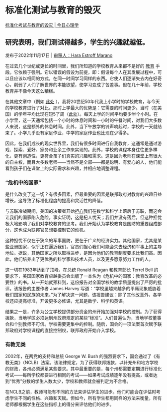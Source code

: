 # 标准化测试与教育的毁灭

[标准化考试与教育的毁灭 | 今日心理学](https://www.psychologytoday.com/us/blog/freedom-learn/202211/standardized-testing-and-the-destruction-education)

## 研究表明，我们测试得越多，学生的兴趣就越低。

发布于2022年11月17日 | [审稿人：Hara Estroff Marano](https://www.psychologytoday.com/us/docs/editorial-process)

在过去几个世纪或更长的时间里，我们所知道的学校教育从来都不是好的 [教育](https://www.psychologytoday.com/us/basics/education) 手段。它依赖于强制。它以错误的假设为前提，即：假设每个人在其发展过程中，可以且应该以相同的方式，在同一时间学习同样的东西。它使人们逐渐失去内在好奇心，削弱了人们了解世界的本能欲望，使学习变成了苦差事。但在几十年前，学校教育并不像今天这么糟糕。

在其他文章中（例如 [此处](https://www.amazon.com/Free-Learn-Unleashing-Instinct-Self-Reliant/dp/0465084990/ref=sr_1_1?crid=2JZQHKNK6I7JR&keywords=Peter+Gray+Free+to+Learn+Paperback&qid=1668623856&s=digital-text&sprefix=peter+gray+free+to+learn+paperback%2Cdigital-text%2C74&sr=1-1-catcorr) ），我将20世纪50年代我上小学时的学校教育，与今天的学校教育进行了对比。那时上学最大的优势是：它需要的时间更少。当时（在美国）的学年平均比现在短5了周（[此处](https://www.columnfivemedia.com/work/infographic-americas-schools-1950s-vs-today/)）。每天上学的时间平均要少半个小时。在小学里，这一天通常包括一个小时的休息时间和一小时的午餐时间，对我们大多数人来说，这是额外的休息时间。此外，当下午放学的铃声响起时，学校的一天就结束了。小学几乎没有家庭作业，中学的家庭作业也比现在少得多。

因此，在我们成长的现实世界里，我们有很多时间进行自我教育，这通常是通过游戏、探索、爱好、家务和业余工作来实现的。此外，学校的课程本身往往更多样化，更有创造性，更符合孩子们真实的兴趣和需求。这是因为老师在课堂上有很大的自主权，而且大多数老师——当然不是全部——都是聪明、有爱心的人，他们能看到孩子们在课堂上的实际需求和兴趣，并相应地调整课程。

### “危机中的国家”

是什么改变了这一切？有很多因素，但最重要的因素是联邦政府对教育的兴趣日益增长，这导致了标准化程度的提高和灵活性的降低。

与苏联冷战期间，美国的决策者开始[担心](https://www.psychologytoday.com/us/basics/fear)我们在数学和科学上落后于苏联，而这会让我们的国家陷入危险。事实证明，这是杞人忧天；我们并没有落后，但这种担忧极大地影响了我们对学校教育的思考。我们开始认为学校教育是国防的重要组成部分，这也成为联邦官员想要控制它的动机。

这种担忧不仅在于狭义的军事国防，更在于广义的经济实力。其他国家，尤其是某些亚洲国家，似乎正在逼近我们，官员们担心我们可能会失去经济和军事上的主导地位。据说，其他国家之所以取得进步，是因为他们的教育制度要求比我们高。因此，他们培养出了更优秀的科学家和技术人员，以及更多愿意努力工作的人。

这一切在1983年达到了顶峰，在总统 Ronald Reagan 和教育部长 Terrel Bell 的要求下，美国国家教育卓越委员会出版了一本名为《危机中的国家：教育改革的必要性》的书。从一开始就预料到，这份报告对全国学校的教学质量提出了严厉的批评。该报告的主要作者 James Harvey 写道：“学校里越来越多的平庸现象威胁着我们国家和民族的未来。”为了解决这一问题，该报告建议：除了其他改革外，各学校还应提高标准，开设更多必修课，尤其是数学、科学和英语。

结果之一是，许多为公立学校提供部分资金的州开始加强对学校的控制。为了获得拨款，当地学区必须达到州政府规定的某些“标准”。人们普遍认为，当地学校董事会和个别教师不可信。学校需要更集中的控制。随后，国会的一项法案首次赋予联邦政府对学校课程的直接控制权，联邦政府开始介入学校。

### 有教无类

2002年，在两党的支持和总统 George W. Bush 的强烈要求下，国会通过了《有教无类》（NCLB）法案。该法律规定，为了获得联邦拨款，以补充州和地方学校的财政，各州必须满足某些要求。其中最重要的是，每个州都需要定期进行标准化考试——每所学校都要进行相同的考试——如果考试成绩逐年没有提高，或者达到“优秀”分数的学生人数太少，学校和教师就会被判定为不合格。

在NCLB之前，教师可能有不同的方法来评估学生的进步。他们可能会在评估时考虑学生不同的性格、兴趣和天赋。但如今，所有学生都用同样的方法来衡量，所有老师都根据学生在这些指标上的得分来评估他们的进步。
